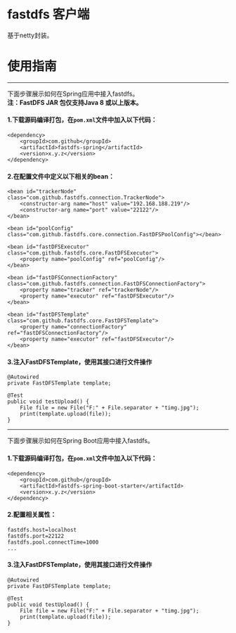 # fastdfs 客户端
基于netty封装。

# 使用指南
---
下面步骤展示如何在Spring应用中接入fastdfs。   
**注：FastDFS JAR 包仅支持Java 8 或以上版本。**
#### 1.下载源码编译打包，在`pom.xml`文件中加入以下代码： 
```
<dependency>
    <groupId>com.github</groupId>
    <artifactId>fastdfs-spring</artifactId>
    <version>x.y.z</version>
</dependency>
```
#### 2.在配置文件中定义以下相关的bean：
```
<bean id="trackerNode" class="com.github.fastdfs.connection.TrackerNode">
    <constructor-arg name="host" value="192.168.188.219"/>
    <constructor-arg name="port" value="22122"/>
</bean>

<bean id="poolConfig" class="com.github.fastdfs.core.connection.FastDFSPoolConfig"></bean>

<bean id="fastDFSExecutor" class="com.github.fastdfs.core.FastDFSExecutor">
    <property name="poolConfig" ref="poolConfig"/>
</bean>

<bean id="fastDFSConnectionFactory" class="com.github.fastdfs.connection.FastDFSConnectionFactory">
    <property name="tracker" ref="trackerNode"/>
    <property name="executor" ref="fastDFSExecutor"/>
</bean>

<bean id="fastDFSTemplate" class="com.github.fastdfs.core.FastDFSTemplate">
    <property name="connectionFactory" ref="fastDFSConnectionFactory"/>
    <property name="executor" ref="fastDFSExecutor"/>
</bean>
```
#### 3.注入FastDFSTemplate，使用其接口进行文件操作
```
@Autowired
private FastDFSTemplate template;

@Test
public void testUpload() {
    File file = new File("F:" + File.separator + "timg.jpg");
    print(template.upload(file));
}
``` 

---
下面步骤展示如何在Spring Boot应用中接入fastdfs。
#### 1.下载源码编译打包，在`pom.xml`文件中加入以下代码： 
```
<dependency>
    <groupId>com.github</groupId>
    <artifactId>fastdfs-spring-boot-starter</artifactId>
    <version>x.y.z</version>
</dependency>
``` 
#### 2.配置相关属性：
```
fastdfs.host=localhost
fastdfs.port=22122
fastdfs.pool.connectTime=1000
...
```
#### 3.注入FastDFSTemplate，使用其接口进行文件操作
```
@Autowired
private FastDFSTemplate template;

@Test
public void testUpload() {
    File file = new File("F:" + File.separator + "timg.jpg");
    print(template.upload(file));
}
``` 
